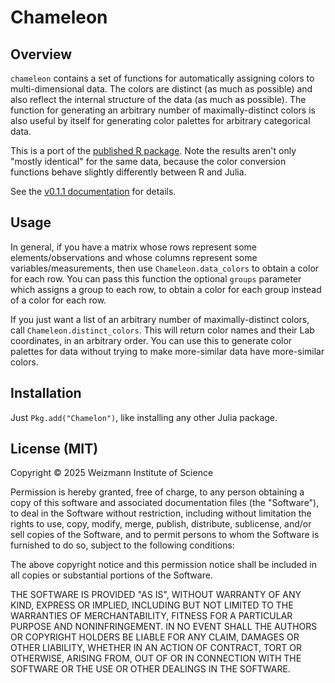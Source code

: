 # Chameleon

## Overview

`chameleon` contains a set of functions for automatically assigning colors to multi-dimensional data. The colors are
distinct (as much as possible) and also reflect the internal structure of the data (as much as possible). The function
for generating an arbitrary number of maximally-distinct colors is also useful by itself for generating color palettes
for arbitrary categorical data.

This is a port of the [published R package](https://CRAN.R-project.org/package=chameleon). Note the results aren't only
"mostly identical" for the same data, because the color conversion functions behave slightly differently between R and
Julia.

See the [v0.1.1 documentation](https://tanaylab.github.io/Chameleon.jl/v0.1.1) for details.

## Usage

In general, if you have a matrix whose rows represent some elements/observations and whose columns represent some
variables/measurements, then use `Chameleon.data_colors` to obtain a color for each row. You can pass this function the
optional `groups` parameter which assigns a group to each row, to obtain a color for each group instead of a color for
each row.

If you just want a list of an arbitrary number of maximally-distinct colors, call `Chameleon.distinct_colors`. This will
return color names and their Lab coordinates, in an arbitrary order. You can use this to generate color palettes for
data without trying to make more-similar data have more-similar colors.

## Installation

Just `Pkg.add("Chamelon")`, like installing any other Julia package.

## License (MIT)

Copyright © 2025 Weizmann Institute of Science

Permission is hereby granted, free of charge, to any person obtaining a copy of this software and associated
documentation files (the "Software"), to deal in the Software without restriction, including without limitation the
rights to use, copy, modify, merge, publish, distribute, sublicense, and/or sell copies of the Software, and to permit
persons to whom the Software is furnished to do so, subject to the following conditions:

The above copyright notice and this permission notice shall be included in all copies or substantial portions of the
Software.

THE SOFTWARE IS PROVIDED "AS IS", WITHOUT WARRANTY OF ANY KIND, EXPRESS OR IMPLIED, INCLUDING BUT NOT LIMITED TO THE
WARRANTIES OF MERCHANTABILITY, FITNESS FOR A PARTICULAR PURPOSE AND NONINFRINGEMENT. IN NO EVENT SHALL THE AUTHORS OR
COPYRIGHT HOLDERS BE LIABLE FOR ANY CLAIM, DAMAGES OR OTHER LIABILITY, WHETHER IN AN ACTION OF CONTRACT, TORT OR
OTHERWISE, ARISING FROM, OUT OF OR IN CONNECTION WITH THE SOFTWARE OR THE USE OR OTHER DEALINGS IN THE SOFTWARE.
